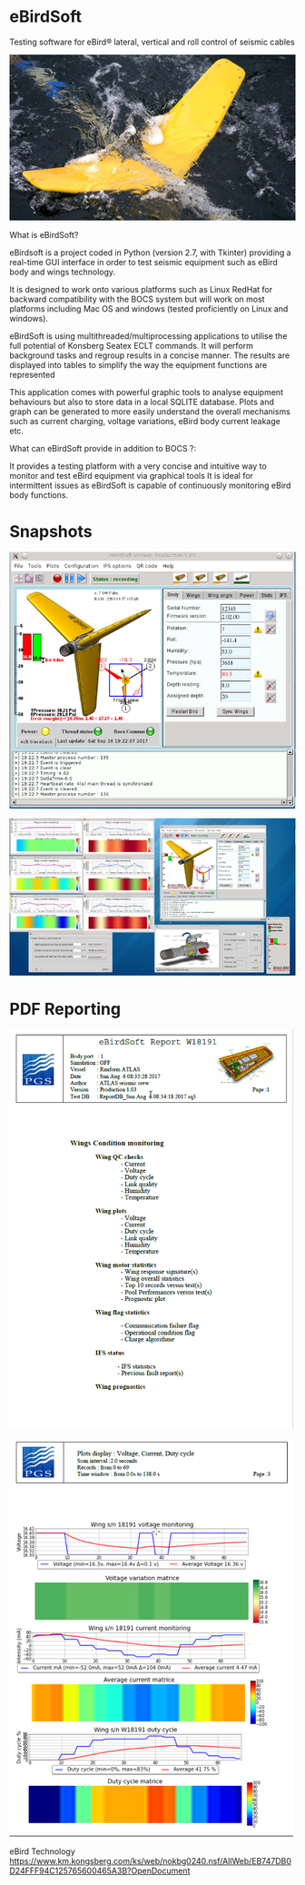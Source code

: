 # eBirdSoft
Testing software for eBird® lateral, vertical and roll control of seismic cables

![Alt text](https://github.com/yoyoberenguer/eBirdSoft/blob/master/ebird-1020x590.jpg)

What is eBirdSoft?

eBirdsoft is a project coded in Python (version 2.7, with Tkinter) providing a real-time GUI interface in order to test seismic equipment such as eBird body and wings technology.

It is designed to work onto various platforms such as Linux RedHat for backward compatibility with the BOCS system but will work on most platforms including Mac OS and windows (tested proficiently on Linux and windows).

eBirdSoft is using multithreaded/multiprocessing applications to utilise the full potential of Konsberg Seatex ECLT commands. 
It will perform background tasks and regroup results in a concise manner.
The results are displayed into tables to simplify the way the equipment functions are represented

This application comes with powerful graphic tools to analyse equipment behaviours but also to store data in a local SQLITE database. Plots and graph can be generated to more easily understand the overall mechanisms such as current charging, voltage variations, eBird body current leakage etc. 

What can eBirdSoft provide in addition to BOCS ?:

It provides a testing platform with a very concise and intuitive way to monitor and
test eBird equipment via graphical tools
It is ideal for intermittent issues as eBirdSoft is capable of continuously monitoring eBird body functions.

# Snapshots

![alt_text](https://github.com/yoyoberenguer/eBirdSoft/blob/master/snapshot/snapshot10.png)

![alt_text](https://github.com/yoyoberenguer/eBirdSoft/blob/master/snapshot/snapshot9.png)



# PDF Reporting 

![alt_text](https://github.com/yoyoberenguer/eBirdSoft/blob/master/snapshot/Reports2.png)

![alt_text](https://github.com/yoyoberenguer/eBirdSoft/blob/master/snapshot/Reports1.png)

eBird Technology
https://www.km.kongsberg.com/ks/web/nokbg0240.nsf/AllWeb/EB747DB0D24FFF94C125765600465A3B?OpenDocument

